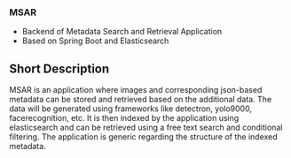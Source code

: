 ### MSAR

- Backend of Metadata Search and Retrieval Application
- Based on Spring Boot and Elasticsearch

## Short Description
MSAR is an application where images and corresponding json-based metadata can be stored and retrieved based on the additional data. The data will be generated using frameworks like detectron, yolo9000, facerecognition, etc. It is then indexed by the application using elasticsearch and can be retrieved using a free text search and conditional filtering. The application is generic regarding the structure of the indexed metadata.
